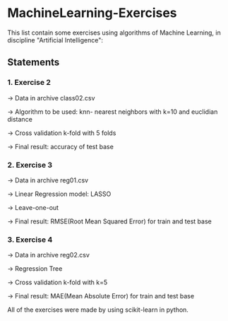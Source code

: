 # MachineLearning-Exercises

This list contain some exercises using algorithms of Machine Learning, in discipline "Artificial Intelligence":

## Statements
### 1. Exercise 2

  -> Data in archive class02.csv
  
  -> Algorithm to be used: knn- nearest neighbors with k=10 and euclidian distance
  
  -> Cross validation k-fold with 5 folds 
  
  -> Final result: accuracy of test base
  
  
 ### 2. Exercise 3
 
  -> Data in archive reg01.csv
  
  -> Linear Regression model: LASSO
  
  -> Leave-one-out
  
  -> Final result:  RMSE(Root Mean Squared Error) for train and test base
  
 ### 3. Exercise 4
 
  -> Data in archive reg02.csv
  
  -> Regression Tree
  
  -> Cross validation k-fold with k=5
  
  -> Final result: MAE(Mean Absolute Error) for train and test base
  
  All of the exercises were made by using scikit-learn in python.

